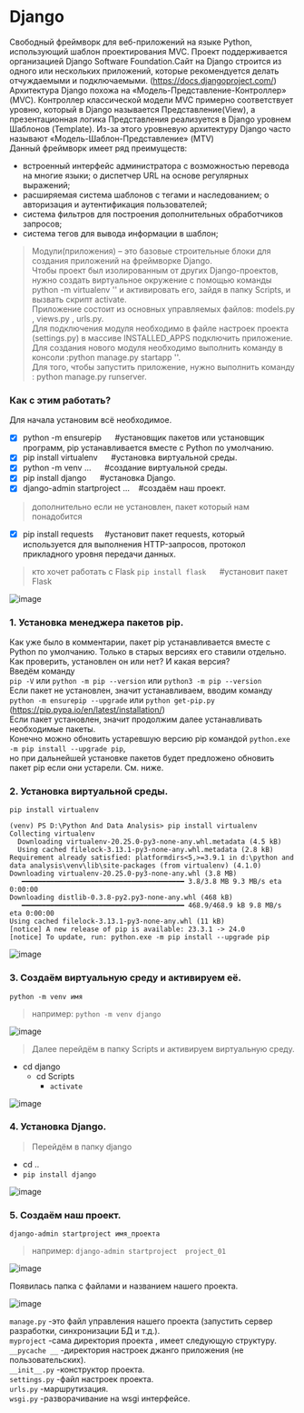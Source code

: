 # Django
Свободный фреймворк для веб-приложений на языке Python, использующий шаблон проектирования MVC. Проект поддерживается организацией Django Software Foundation.Сайт на Django строится из одного или нескольких приложений, которые рекомендуется делать отчуждаемыми и подключаемыми. (https://docs.djangoproject.com/) <br>
Архитектура Django похожа на «Модель-Представление-Контроллер» (MVC). Контроллер классической модели MVC примерно соответствует уровню, который в Django называется Представление(View), а презентационная логика Представления реализуется в Django уровнем Шаблонов (Template). Из-за этого уровневую архитектуру Django часто называют «Модель-Шаблон-Представление» (MTV) <br>
Данный фреймворк имеет ряд преимуществ: <br>
- встроенный интерфейс администратора с возможностью перевода на многие языки; o диспетчер URL на основе регулярных выражений; <br> 
- расширяемая система шаблонов с тегами и наследованием; o авторизация и аутентификация пользователей; <br>
- система фильтров для построения дополнительных обработчиков запросов; <br>
- система тегов для вывода информации в шаблон; <br>
> Модули(приложения) – это базовые строительные блоки для создания приложений на фреймворке Django.<br>
Чтобы проект был изолированным от других Django-проектов, нужно создать виртуальное окружение с помощью команды python -m virtualenv '<name virtualenviroment>' и активировать его, зайдя в папку Scripts, и вызвать скрипт activate.<br>
Приложение состоит из основных управляемых файлов: models.py , views.py , urls.py.<br>
Для подключения модуля необходимо в файле настроек проекта (settings.py) в массиве INSTALLED_APPS подключить приложение.<br>
Для создания нового модуля необходимо выполнить команду в консоли :python manage.py startapp '<name application>'.<br>
Для того, чтобы запустить приложение, нужно выполнить команду : python manage.py runserver.<br>


### Как с этим работать? 
Для начала установим всё необходимое.

- [X] python -m ensurepip&nbsp;&nbsp;&nbsp;&nbsp;&nbsp;&nbsp;#установщик пакетов или установщик программ, pip устанавливается вместе с Python по умолчанию.
- [X] pip install virtualenv&nbsp;&nbsp;&nbsp;&nbsp;&nbsp;&nbsp;#установка виртуальной среды.	
- [X] python -m venv ...&nbsp;&nbsp;&nbsp;&nbsp;&nbsp;&nbsp;#создание виртуальной среды.
- [X] pip install django&nbsp;&nbsp;&nbsp;&nbsp;&nbsp;&nbsp;#установка Django.
- [X] django-admin startproject ...&nbsp;&nbsp;&nbsp;&nbsp;#создаём наш проект.

> дополнительно если не установлен, пакет который нам понадобится<br>

- [X] pip install requests&nbsp;&nbsp;&nbsp;&nbsp;&nbsp;#установит пакет requests, который используется для выполнения HTTP-запросов, протокол прикладного
уровня передачи данных.

> кто хочет работать с Flask
``pip install flask`` &nbsp;&nbsp;&nbsp;&nbsp;&nbsp;#установит пакет Flask

![image](https://github.com/tvgVita69/Django/assets/98489171/cfd80a6f-ed6f-4667-b383-51441295b670)

### 1. Установка менеджера пакетов pip.
Как уже было в комментарии, пакет pip устанавливается вместе с Python по умолчанию. Только в старых версиях его ставили отдельно.<br>
Как проверить, установлен он или нет? И какая версия?<br>
Введём команду<br>
``pip -V`` или ``python -m pip --version`` или ``python3 -m pip --version``
<br>Если пакет не установлен, значит устанавливаем, вводим команду<br>
``python -m ensurepip --upgrade`` или ``python get-pip.py`` (https://pip.pypa.io/en/latest/installation/)
<br>Если пакет установлен, значит продолжим далее устанавливать необходимые пакеты.<br>
Конечно можно обновить устаревшую версию pip командой ``python.exe -m pip install --upgrade pip``, <br>
но при дальнейшей установке пакетов будет предложено обновить пакет pip если они устарели. См. ниже. <br>

### 2. Установка виртуальной среды.	
``pip install virtualenv``

```
(venv) PS D:\Python And Data Analysis> pip install virtualenv
Collecting virtualenv
  Downloading virtualenv-20.25.0-py3-none-any.whl.metadata (4.5 kB)
  Using cached filelock-3.13.1-py3-none-any.whl.metadata (2.8 kB)
Requirement already satisfied: platformdirs<5,>=3.9.1 in d:\python and data analysis\venv\lib\site-packages (from virtualenv) (4.1.0)
Downloading virtualenv-20.25.0-py3-none-any.whl (3.8 MB)
   ━━━━━━━━━━━━━━━━━━━━━━━━━━━━━━━━━━━━━━━━ 3.8/3.8 MB 9.3 MB/s eta 0:00:00
Downloading distlib-0.3.8-py2.py3-none-any.whl (468 kB)
   ━━━━━━━━━━━━━━━━━━━━━━━━━━━━━━━━━━━━━━━━ 468.9/468.9 kB 9.8 MB/s eta 0:00:00
Using cached filelock-3.13.1-py3-none-any.whl (11 kB)
[notice] A new release of pip is available: 23.3.1 -> 24.0
[notice] To update, run: python.exe -m pip install --upgrade pip
```
![image](https://github.com/tvgVita69/Django/assets/98489171/64d370ae-ab82-4ac3-b9d7-b253232fb999)

### 3. Создаём виртуальную среду и активируем её.
``python -m venv имя ``

> например: ``python -m venv django``

![image](https://github.com/tvgVita69/Django/assets/98489171/e96c67b0-0ed0-40fc-88e1-f6a1ff65ef4f)

> Далее перейдём в папку Scripts и активируем виртуальную среду.
- cd django
  - cd Scripts
    - ``activate``

![image](https://github.com/tvgVita69/Django/assets/98489171/c14df737-adc3-4a40-b044-9e789e0eae6c)

### 4. Установка Django.

> Перейдём в папку django
- cd ..
- ``pip install django``

![image](https://github.com/tvgVita69/Django/assets/98489171/8167c2fd-97d7-4155-add5-3913f6196e2c)

### 5. Создаём наш проект.
``django-admin startproject имя_проекта``

> например: ``django-admin startproject  project_01``

![image](https://github.com/tvgVita69/Django/assets/98489171/6da8ac03-b7d3-4fb9-bd77-2d3fae717faf)

Появилась папка с файлами и названием нашего проекта.

![image](https://github.com/tvgVita69/Django/assets/98489171/91903193-bc6c-4ecd-83c6-1fb5b07c458b)

``manage.py`` -это файл управления нашего проекта (запустить сервер разработки, синхронизации БД и т.д.).<br>
``myproject`` -сама директория проекта , имеет следующую структуру.<br>
``__pycache __`` -директория настроек джанго приложения (не пользовательских).<br>
``__init__.py`` -конструктор проекта.<br>
``settings.py`` -файл настроек проекта.<br>
``urls.py`` -маршрутизация.<br>
``wsgi.py`` -разворачивание на wsgi интерфейсе.<br>






